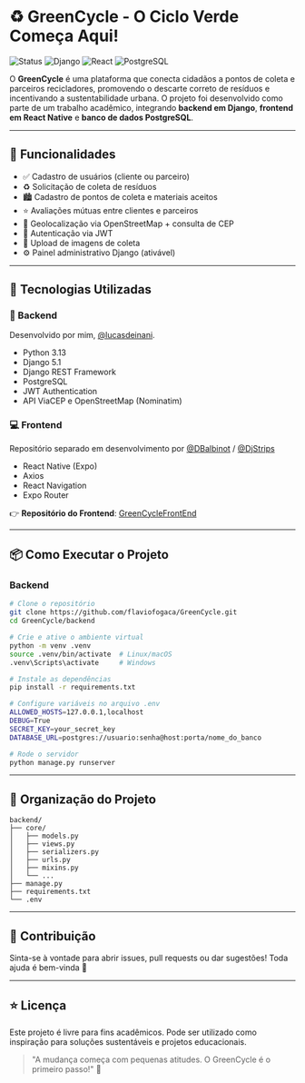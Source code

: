 
# ♻️ GreenCycle - O Ciclo Verde Começa Aqui!

![Status](https://img.shields.io/badge/status-em%20desenvolvimento-yellow)
![Django](https://img.shields.io/badge/backend-Django-brightgreen)
![React](https://img.shields.io/badge/frontend-React-blue)
![PostgreSQL](https://img.shields.io/badge/banco-PostgreSQL-9cf)

O **GreenCycle** é uma plataforma que conecta cidadãos a pontos de coleta e parceiros recicladores, promovendo o descarte correto de resíduos e incentivando a sustentabilidade urbana. O projeto foi desenvolvido como parte de um trabalho acadêmico, integrando **backend em Django**, **frontend em React Native** e **banco de dados PostgreSQL**.

---

## 🚀 Funcionalidades

- ✅ Cadastro de usuários (cliente ou parceiro)
- ♻️ Solicitação de coleta de resíduos
- 🏙️ Cadastro de pontos de coleta e materiais aceitos
- ⭐ Avaliações mútuas entre clientes e parceiros
- 📍 Geolocalização via OpenStreetMap + consulta de CEP
- 🔐 Autenticação via JWT
- 🧾 Upload de imagens de coleta
- ⚙️ Painel administrativo Django (ativável)

---

## 🧪 Tecnologias Utilizadas

### 🔧 Backend

Desenvolvido por mim, [@lucasdeinani](https://github.com/lucasdeinani).

- Python 3.13
- Django 5.1
- Django REST Framework
- PostgreSQL
- JWT Authentication
- API ViaCEP e OpenStreetMap (Nominatim)

### 💻 Frontend

Repositório separado em desenvolvimento por [@DBalbinot](https://github.com/DBalbinot) / [@DjStrips](https://github.com/DjStrips)

- React Native (Expo)
- Axios
- React Navigation
- Expo Router

👉 **Repositório do Frontend**: [GreenCycleFrontEnd](https://github.com/lucasdeinani/GreenCycleFrontEnd)

---

## 📦 Como Executar o Projeto

### Backend

```bash
# Clone o repositório
git clone https://github.com/flaviofogaca/GreenCycle.git
cd GreenCycle/backend

# Crie e ative o ambiente virtual
python -m venv .venv
source .venv/bin/activate  # Linux/macOS
.venv\Scripts\activate     # Windows

# Instale as dependências
pip install -r requirements.txt

# Configure variáveis no arquivo .env
ALLOWED_HOSTS=127.0.0.1,localhost
DEBUG=True
SECRET_KEY=your_secret_key
DATABASE_URL=postgres://usuario:senha@host:porta/nome_do_banco

# Rode o servidor
python manage.py runserver
```

---

## 📂 Organização do Projeto

```
backend/
├── core/
│   ├── models.py
│   ├── views.py
│   ├── serializers.py
│   ├── urls.py
│   ├── mixins.py
│   └── ...
├── manage.py
├── requirements.txt
└── .env
```

---

## 🤝 Contribuição

Sinta-se à vontade para abrir issues, pull requests ou dar sugestões! Toda ajuda é bem-vinda 🌱

---

## ⭐ Licença

Este projeto é livre para fins acadêmicos. Pode ser utilizado como inspiração para soluções sustentáveis e projetos educacionais.

> "A mudança começa com pequenas atitudes. O GreenCycle é o primeiro passo!" 💚
